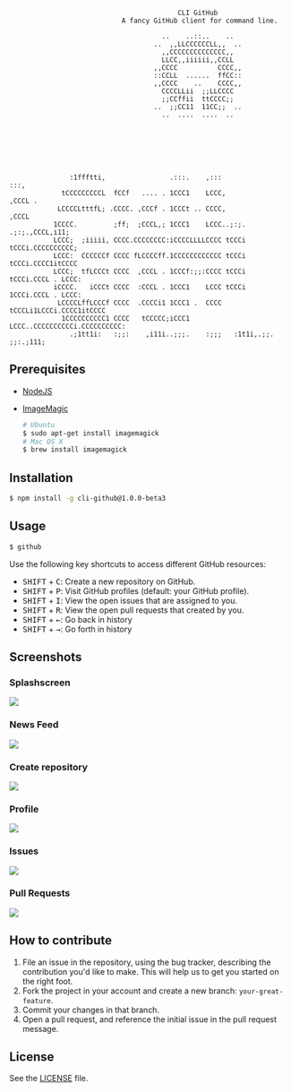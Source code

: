 ```
                                          CLI GitHub
                            A fancy GitHub client for command line.

                                      ..    ..::..    ..
                                    ..  ,,LLCCCCCCLL,,  ..
                                      ,,CCCCCCCCCCCCCC,,
                                      LLCC,,iiiiii,,CCLL
                                    ,,CCCC          CCCC,,
                                    ::CCLL  ......  ffCC::
                                    ,,CCCC    ..    CCCC,,
                                      CCCCLLii  ;;LLCCCC
                                      ;;CCffii  ttCCCC;;
                                    ..  ;;CC11  11CC;;  ..
                                      ..  ....  ....  ..







               :1ffftti,                .:::.    ,:::              :::,
             tCCCCCCCCCL  fCCf   .... . 1CCC1    LCCC,            ,CCCL .
            LCCCCLtttfL; .CCCC. ,CCCf . 1CCCt .. CCCC,            ,CCCL
           1CCCC.         ;ff;  ;CCCL,; 1CCC1    LCCC..;:;.  .;:;.,CCCL,i11;
           LCCC;  ;iiiii, CCCC.CCCCCCCC:iCCCCLLLLCCCC tCCCi  tCCCi.CCCCCCCCCC;
           LCCC:  CCCCCCf CCCC fLCCCCff.1CCCCCCCCCCCC tCCCi  tCCCi.CCCC1itCCCC
           LCCC;  tfLCCCt CCCC  ,CCCL . 1CCCf:;;:CCCC tCCCi  tCCCi.CCCL . LCCC:
           iCCCC.   iCCCt CCCC  :CCCL . 1CCC1    LCCC tCCCi  1CCCi.CCCL . LCCC:
            LCCCCLffLCCCf CCCC  .CCCCi1 1CCC1 .  CCCC tCCCLi1LCCCi.CCCC1itCCCC
             1CCCCCCCCCC1 CCCC   tCCCCC;iCCC1    LCCC..CCCCCCCCCCi.CCCCCCCCCC:
               .;1tt1i:   :;;:    ,i11i..;;;.    :;;;   :1t1i,.;;. ;;:.;111;

```

## Prerequisites

 - [NodeJS](http://nodejs.org/)
 - [ImageMagic](http://www.imagemagick.org/)

   ```sh
   # Ubuntu
   $ sudo apt-get install imagemagick
   # Mac OS X
   $ brew install imagemagick
   ```

## Installation

```sh
$ npm install -g cli-github@1.0.0-beta3
```

## Usage

```sh
$ github
```

Use the following key shortcuts to access different GitHub resources:

 - <kbd>SHIFT</kbd> + <kbd>C</kbd>: Create a new repository on GitHub.
 - <kbd>SHIFT</kbd> + <kbd>P</kbd>: Visit GitHub profiles (default: your GitHub profile).
 - <kbd>SHIFT</kbd> + <kbd>I</kbd>: View the open issues that are assigned to you.
 - <kbd>SHIFT</kbd> + <kbd>R</kbd>: View the open pull requests that created by you.
 - <kbd>SHIFT</kbd> + <kbd>←</kbd>: Go back in history
 - <kbd>SHIFT</kbd> + <kbd>→</kbd>: Go forth in history

## Screenshots

### Splashscreen

![](/screenshots/splashscreen.png)

### News Feed

![](/screenshots/news-feed.png)

### Create repository
![](/screenshots/create-repo.png)

### Profile
![](/screenshots/profile.png)

### Issues
![](/screenshots/issues.png)

### Pull Requests
![](/screenshots/pull-requests.png)

## How to contribute

1. File an issue in the repository, using the bug tracker, describing the
   contribution you'd like to make. This will help us to get you started on the
   right foot.
2. Fork the project in your account and create a new branch:
   `your-great-feature`.
3. Commit your changes in that branch.
4. Open a pull request, and reference the initial issue in the pull request
   message.

## License
See the [LICENSE](./LICENSE) file.
